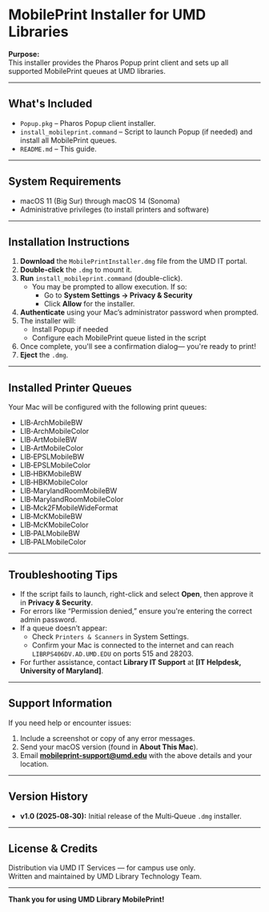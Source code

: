 # MobilePrint Installer for UMD Libraries

**Purpose:**  
This installer provides the Pharos Popup print client and sets up all supported MobilePrint queues at UMD libraries.

---

##  What's Included
- `Popup.pkg` – Pharos Popup client installer.
- `install_mobileprint.command` – Script to launch Popup (if needed) and install all MobilePrint queues.
- `README.md` – This guide.

---

##  System Requirements
- macOS 11 (Big Sur) through macOS 14 (Sonoma)
- Administrative privileges (to install printers and software)

---

##  Installation Instructions

1. **Download** the `MobilePrintInstaller.dmg` file from the UMD IT portal.
2. **Double-click** the `.dmg` to mount it.
3. **Run** `install_mobileprint.command` (double-click).
   - You may be prompted to allow execution. If so:
     - Go to **System Settings → Privacy & Security**
     - Click **Allow** for the installer.
4. **Authenticate** using your Mac’s administrator password when prompted.
5. The installer will:
   - Install Popup if needed
   - Configure each MobilePrint queue listed in the script
6. Once complete, you'll see a confirmation dialog— you're ready to print!
7. **Eject** the `.dmg`.

---

##  Installed Printer Queues

Your Mac will be configured with the following print queues:

- LIB‑ArchMobileBW  
- LIB‑ArchMobileColor  
- LIB‑ArtMobileBW  
- LIB‑ArtMobileColor  
- LIB‑EPSLMobileBW  
- LIB‑EPSLMobileColor  
- LIB‑HBKMobileBW  
- LIB‑HBKMobileColor  
- LIB‑MarylandRoomMobileBW  
- LIB‑MarylandRoomMobileColor  
- LIB‑Mck2FMobileWideFormat  
- LIB‑McKMobileBW  
- LIB‑McKMobileColor  
- LIB‑PALMobileBW  
- LIB‑PALMobileColor  

---

##  Troubleshooting Tips

- If the script fails to launch, right-click and select **Open**, then approve it in **Privacy & Security**.
- For errors like “Permission denied,” ensure you're entering the correct admin password.
- If a queue doesn’t appear:
  - Check `Printers & Scanners` in System Settings.
  - Confirm your Mac is connected to the internet and can reach `LIBRPS406DV.AD.UMD.EDU` on ports 515 and 28203.
- For further assistance, contact **Library IT Support** at **[IT Helpdesk, University of Maryland]**.

---

##  Support Information

If you need help or encounter issues:

1. Include a screenshot or copy of any error messages.
2. Send your macOS version (found in **About This Mac**).
3. Email **mobileprint-support@umd.edu** with the above details and your location.

---

##  Version History

- **v1.0 (2025‑08‑30):** Initial release of the Multi‑Queue `.dmg` installer.

---

##  License & Credits

Distribution via UMD IT Services — for campus use only.  
Written and maintained by UMD Library Technology Team.

---

**Thank you for using UMD Library MobilePrint!**